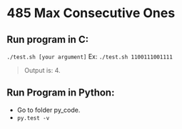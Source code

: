 # 485 Max Consecutive Ones
## Run program in C:
`./test.sh [your argument]`
Ex:
`./test.sh 1100111001111`
> Output is: 4.
## Run Program in Python:
- Go to folder py_code.
- `py.test -v`
